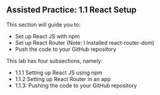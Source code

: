 ## Assisted Practice: 1.1 React Setup

This section will guide you to: 
 - Set up React JS with npm
 - Set up React Router (Note: I Installed react-router-dom)
 - Push the code to your GitHub repository

This lab has four subsections, namely:
 - 1.1.1 Setting up React JS using npm
 - 1.1.2 Setting up React Router in an app
 - 1.1.3: Pushing the code to your GitHub repository